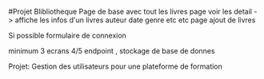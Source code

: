 #Projet Blibliotheque
Page de base avec tout les livres
page voir les detail -> affiche les infos d'un livres auteur date genre etc etc 
page ajout de livres

Si possible formulaire de connexion

minimum 3 ecrans 4/5 endpoint , stockage de base de donnes

Projet:
Gestion des utilisateurs pour une plateforme de formation